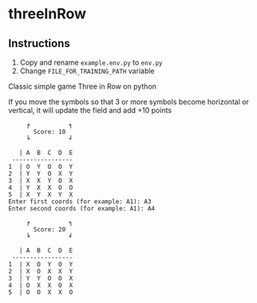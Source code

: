 ﻿# threeInRow
Іnstructions
-------------------------
1. Copy and rename ```example.env.py``` to ```env.py```
2. Change ```FILE_FOR_TRAINING_PATH``` variable 

Classic simple game Three in Row on python 

If you move the symbols so that 3 or more symbols become horizontal or vertical, it will update the field and add +10 points 
```
     ╒           ╕
       Score: 10
     ╘           ╛

   | A  B  C  D  E
 -----------------
1  | O  Y  O  O  Y  
2  | Y  Y  O  X  Y  
3  | X  X  Y  O  X  
4  | Y  X  X  O  O  
5  | X  Y  X  Y  X  
Enter first coords (for example: A1): A3
Enter second coords (for example: A1): A4

     ╒           ╕
       Score: 20
     ╘           ╛

   | A  B  C  D  E
 -----------------
1  | X  O  Y  O  Y  
2  | X  O  X  X  Y  
3  | Y  Y  O  O  X  
4  | O  X  X  O  X  
5  | O  O  X  X  O   
```
